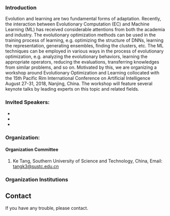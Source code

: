 ### Introduction
Evolution and learning are two fundamental forms of adaptation. Recently, the interaction between Evolutionary Computation 
(EC) and Machine Learning (ML) has received considerable attentions from both the academia and industry. The evolutionary
optimization methods can be used in the training process of learning, e.g. optimizing the structure of DNNs, learning the
representation, generating ensembles, finding the clusters, etc. The ML techniques can be employed in various ways in the
process of evolutionary optimization, e.g. analyzing the evolutionary behaviors, learning the appropriate operators, 
reducing the evaluations, transferring knowledges from similar problems, and so on. Motivated by this, we are organizing a
workshop around Evolutionary Optimization and Learning collocated with the 15th Pacific Rim International Conference on 
Artificial Intelligence August 27-31, 2018, Nanjing, China. The workshop will feature several keynote talks by leading
experts on this topic and related fields. 

### Invited Speakers:
- 
- 
- 

### Organization:
#### Organization Committee
1. Ke Tang, Southern University of Science and Technology, China, Email: tangk3@sustc.edu.cn


### Organization Institutions

## Contact

If you have any trouble, please contact.
